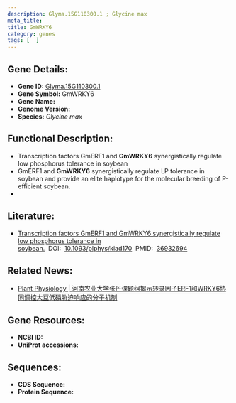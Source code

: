 ```yaml
---
description: Glyma.15G110300.1 ; Glycine max
meta_title:
title: GmWRKY6
category: genes
tags: [  ]
---
```


## Gene Details:
- **Gene ID:**	[Glyma.15G110300.1](https://www.maizegdb.org/gene_center/gene/Glyma.15G110300.1)
- **Gene Symbol:** GmWRKY6
- **Gene Name:** 
- **Genome Version:** []()
- **Species:** *Glycine max*

## Functional Description:
   - Transcription factors GmERF1 and **GmWRKY6** synergistically regulate low phosphorus tolerance in soybean
   - GmERF1 and **GmWRKY6** synergistically regulate LP tolerance in soybean and provide an elite haplotype for the molecular breeding of P-efficient soybean.
   - 

## Literature:
   - [Transcription factors GmERF1 and GmWRKY6 synergistically regulate low phosphorus tolerance in soybean.]( https://academic.oup.com/plphys/article/192/2/1099/7080285?login=true#407115714)&nbsp;&nbsp;DOI:&nbsp;&nbsp;[10.1093/plphys/kiad170](https://academic.oup.com/plphys/article/192/2/1099/7080285?login=true#407115714)&nbsp;&nbsp;PMID:&nbsp;&nbsp;[36932694](https://pubmed.ncbi.nlm.nih.gov/36932694/)

## Related News:
   - [Plant Physiology | 河南农业大学张丹课题组揭示转录因子ERF1和WRKY6协同调控大豆低磷胁迫响应的分子机制](https://mp.weixin.qq.com/s?__biz=Mzg3MDEwNDEyMg==&mid=2247547233&idx=7&sn=e17b82f503f2aa0971587295be3fdd4c&chksm=ce909434f9e71d228714307b060784b7bc84eb3b45b776d1e40f5ca5c5e971df435820bf9658&scene=27#wechat_redirect)

## Gene Resources:
- **NCBI ID:** [](https://www.ncbi.nlm.nih.gov/gene/?term=)
- **UniProt accessions:** [](https://www.uniprot.org/uniprotkb//entry)

## Sequences:
- **CDS Sequence:**
- **Protein Sequence:**
